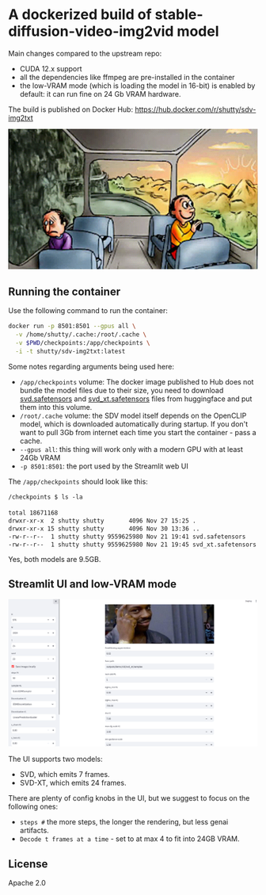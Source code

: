 # A dockerized build of stable-diffusion-video-img2vid model

Main changes compared to the upstream repo:

* CUDA 12.x support
* all the dependencies like ffmpeg are pre-installed in the container
* the low-VRAM mode (which is loading the model in 16-bit) is enabled by default: it can run fine on 24 Gb VRAM hardware.

The build is published on Docker Hub: https://hub.docker.com/r/shutty/sdv-img2txt

![meme](doc/happy-sad.gif)

## Running the container

Use the following command to run the container:

```bash
docker run -p 8501:8501 --gpus all \
  -v /home/shutty/.cache:/root/.cache \
  -v $PWD/checkpoints:/app/checkpoints \
  -i -t shutty/sdv-img2txt:latest
```

Some notes regarding arguments being used here:

* `/app/checkpoints` volume: The docker image published to Hub does not bundle the model files due to their size, you need to download
[svd.safetensors](https://huggingface.co/stabilityai/stable-video-diffusion-img2vid) and [svd_xt.safetensors](https://huggingface.co/stabilityai/stable-video-diffusion-img2vid-xt) files from huggingface and put them into this volume.
* `/root/.cache` volume: the SDV model itself depends on the OpenCLIP model, which is downloaded automatically during startup. If you don't want
to pull 3Gb from internet each time you start the container - pass a cache.
* `--gpus all`: this thing will work only with a modern GPU with at least 24Gb VRAM
* `-p 8501:8501`: the port used by the Streamlit web UI


The `/app/checkpoints` should look like this:

```
/checkpoints $ ls -la

total 18671168
drwxr-xr-x  2 shutty shutty       4096 Nov 27 15:25 .
drwxr-xr-x 15 shutty shutty       4096 Nov 30 13:36 ..
-rw-r--r--  1 shutty shutty 9559625980 Nov 21 19:41 svd.safetensors
-rw-r--r--  1 shutty shutty 9559625980 Nov 21 19:45 svd_xt.safetensors

```

Yes, both models are 9.5GB.

## Streamlit UI and low-VRAM mode

![streamlit](doc/streamlit.png)

The UI supports two models:

* SVD, which emits 7 frames.
* SVD-XT, which emits 24 frames.

There are plenty of config knobs in the UI, but we suggest to focus on the following ones:

* `steps #` the more steps, the longer the rendering, but less genai artifacts.
* `Decode t frames at a time` - set to at max 4 to fit into 24GB VRAM.

## License

Apache 2.0